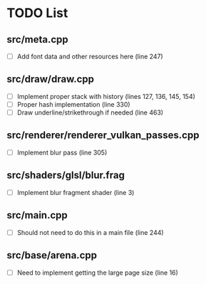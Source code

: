 # TODO List

## src/meta.cpp
- [ ] Add font data and other resources here (line 247)

## src/draw/draw.cpp
- [ ] Implement proper stack with history (lines 127, 136, 145, 154)
- [ ] Proper hash implementation (line 330)
- [ ] Draw underline/strikethrough if needed (line 463)

## src/renderer/renderer_vulkan_passes.cpp
- [ ] Implement blur pass (line 305)

## src/shaders/glsl/blur.frag
- [ ] Implement blur fragment shader (line 3)


## src/main.cpp
- [ ] Should not need to do this in a main file (line 244)

## src/base/arena.cpp
- [ ] Need to implement getting the large page size (line 16)
